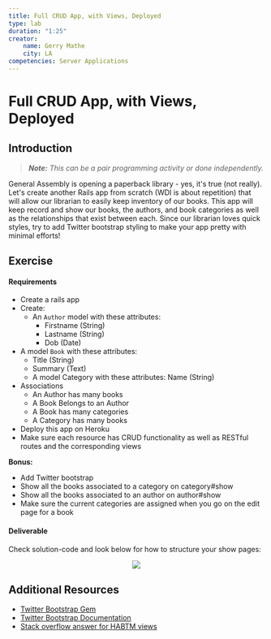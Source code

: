 ```yaml
---
title: Full CRUD App, with Views, Deployed
type: lab
duration: "1:25"
creator:
    name: Gerry Mathe
    city: LA
competencies: Server Applications
---
```



# Full CRUD App, with Views, Deployed

## Introduction

> ***Note:*** _This can be a pair programming activity or done independently._

General Assembly is opening a paperback library - yes, it's true (not really). Let's create another Rails app from scratch (WDI is about repetition) that will allow our librarian to easily keep inventory of our books.  This app will keep record and show our books, the authors, and book categories as well as the relationships that exist between each.  Since our librarian loves quick styles, try to add Twitter bootstrap styling to make your app pretty with minimal efforts!

## Exercise

#### Requirements

- Create a rails app
- Create:
	- An `Author` model with these attributes:
		- Firstname (String)
		- Lastname (String)
		- Dob (Date)
- A model `Book` with these attributes:
    - Title (String)
    - Summary (Text)
	- A model Category with these attributes:
    Name (String)
- Associations
  - An Author has many books
  - A Book Belongs to an Author
  - A Book has many categories
  - A Category has many books
- Deploy this app on Heroku
- Make sure each resource has CRUD functionality as well as RESTful routes and the corresponding views

**Bonus:**
- Add Twitter bootstrap
- Show all the books associated to a category on category#show
- Show all the books associated to an author on author#show
- Make sure the current categories are assigned when you go on the edit page for a book

#### Deliverable

Check solution-code and look below for how to structure your show pages:

<p align="center">
<img src="http://s1.postimg.org/eft4upd0f/deliverable_2.png">
</p>

## Additional Resources

- [Twitter Bootstrap Gem](https://github.com/seyhunak/twitter-bootstrap-rails)
- [Twitter Bootstrap Documentation](http://getbootstrap.com/components/)
- [Stack overflow answer for HABTM views](http://stackoverflow.com/a/27342791/503202)
